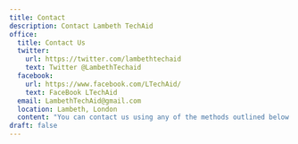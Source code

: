 ```yaml
---
title: Contact
description: Contact Lambeth TechAid
office:
  title: Contact Us
  twitter:
    url: https://twitter.com/lambethtechaid
    text: Twitter @LambethTechaid
  facebook:
    url: https://www.facebook.com/LTechAid/
    text: FaceBook LTechAid
  email: LambethTechAid@gmail.com
  location: Lambeth, London
  content: "You can contact us using any of the methods outlined below:"
draft: false
---
```

